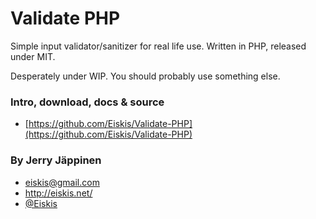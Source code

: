
# Validate PHP

Simple input validator/sanitizer for real life use. Written in PHP, released under MIT.

Desperately under WIP. You should probably use something else.

### Intro, download, docs & source

- [https://github.com/Eiskis/Validate-PHP](https://github.com/Eiskis/Validate-PHP)

### By Jerry Jäppinen

- eiskis@gmail.com
- http://eiskis.net/
- [@Eiskis](https://twitter.com/Eiskis)

